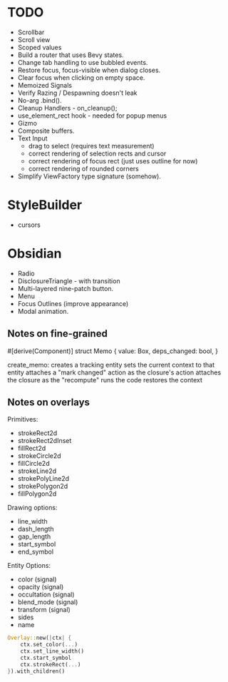# TODO

- Scrollbar
- Scroll view
- Scoped values
- Build a router that uses Bevy states.
- Change tab handling to use bubbled events.
- Restore focus, focus-visible when dialog closes.
- Clear focus when clicking on empty space.
- Memoized Signals
- Verify Razing / Despawning doesn't leak
- No-arg .bind().
- Cleanup Handlers - on_cleanup();
- use_element_rect hook - needed for popup menus
- Gizmo
- Composite buffers.
- Text Input
  - drag to select (requires text measurement)
  - correct rendering of selection rects and cursor
  - correct rendering of focus rect (just uses outline for now)
  - correct rendering of rounded corners
- Simplify ViewFactory type signature (somehow).

# StyleBuilder

- cursors

# Obsidian

- Radio
- DisclosureTriangle - with transition
- Multi-layered nine-patch button.
- Menu
- Focus Outlines (improve appearance)
- Modal animation.

## Notes on fine-grained

#[derive(Component)]
struct Memo {
value: Box<dyn Any>,
deps_changed: bool,
}

create_memo:
creates a tracking entity
sets the current context to that entity
attaches a "mark changed" action as the closure's action
attaches the closure as the "recompute"
runs the code
restores the context

## Notes on overlays

Primitives:

- strokeRect2d
- strokeRect2dInset
- fillRect2d
- strokeCircle2d
- fillCircle2d
- strokeLine2d
- strokePolyLine2d
- strokePolygon2d
- fillPolygon2d

Drawing options:

- line_width
- dash_length
- gap_length
- start_symbol
- end_symbol

Entity Options:

- color (signal)
- opacity (signal)
- occultation (signal)
- blend_mode (signal)
- transform (signal)
- sides
- name

```rust
Overlay::new(|ctx| {
    ctx.set_color(...)
    ctx.set_line_width()
    ctx.start_symbol
    ctx.strokeRect(...)
}).with_children()
```
